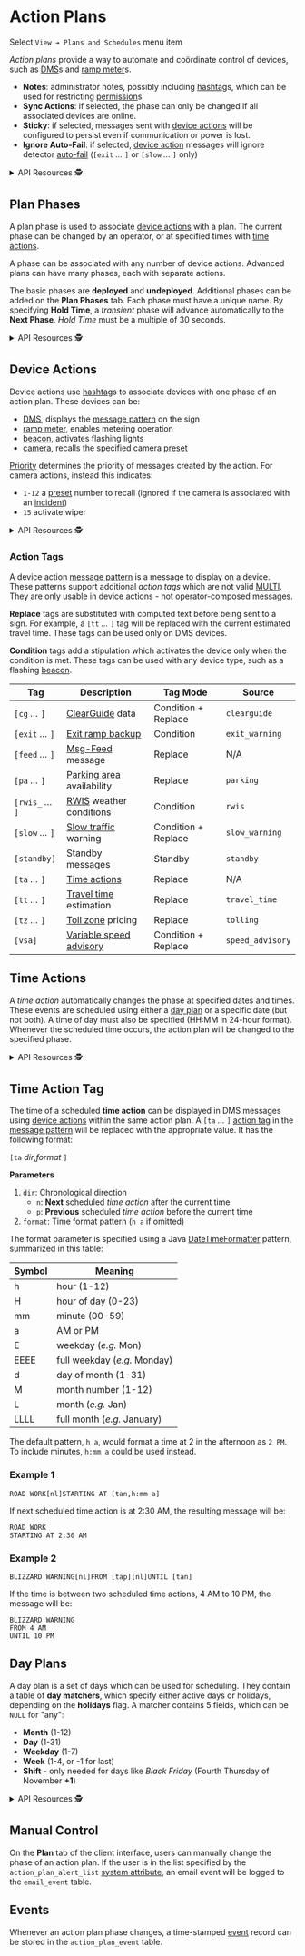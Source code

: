 # Action Plans

Select `View ➔ Plans and Schedules` menu item

*Action plans* provide a way to automate and coördinate control of devices, such
as [DMS]s and [ramp meter]s.

- **Notes**: administrator notes, possibly including [hashtag]s, which can be
  used for restricting [permission]s
- **Sync Actions**: if selected, the phase can only be changed if all associated
  devices are online.
- **Sticky**: if selected, messages sent with [device actions](#device-actions)
  will be configured to persist even if communication or power is lost.
- **Ignore Auto-Fail**: if selected, [device action](#device-actions) messages
  will ignore detector [auto-fail] (`[exit` *…* `]` or `[slow` *…* `]` only)

<details>
<summary>API Resources 🕵️ </summary>

* `iris/api/action_plan` (primary)
* `iris/api/action_plan/{name}`

| Access       | Primary       | Secondary     |
|--------------|---------------|---------------|
| 👁️  View      | name          |               |
| 👉 Operate   |               | phase         |
| 💡 Manage    | notes, active | sync\_actions, sticky, ignore\_auto\_fail, default\_phase |

</details>

## Plan Phases

A plan phase is used to associate [device actions](#device-actions) with a plan.
The current phase can be changed by an operator, or at specified times with
[time actions](#time-actions).

A phase can be associated with any number of device actions.  Advanced
plans can have many phases, each with separate actions.

The basic phases are **deployed** and **undeployed**.  Additional phases can be
added on the **Plan Phases** tab.  Each phase must have a unique name.
By specifying **Hold Time**, a *transient* phase will advance automatically to
the **Next Phase**.  *Hold Time* must be a multiple of 30 seconds.

<details>
<summary>API Resources 🕵️ </summary>

* `iris/api/plan_phase` (primary)
* `iris/api/plan_phase/{name}`

| Access       | Primary                 |
|--------------|-------------------------|
| 👁️  View      | name                    |
| 🔧 Configure | hold\_time, next\_phase |

</details>

## Device Actions

Device actions use [hashtag]s to associate devices with one phase of an action
plan.  These devices can be:
 - [DMS], displays the [message pattern] on the sign
 - [ramp meter], enables metering operation
 - [beacon], activates flashing lights
 - [camera], recalls the specified camera [preset]

[Priority] determines the priority of messages created by the action.  For
camera actions, instead this indicates:
* `1-12` a [preset] number to recall (ignored if the camera is associated
  with an [incident])
* `15` activate wiper

<details>
<summary>API Resources 🕵️ </summary>

* `iris/api/device_action` (primary)
* `iris/api/device_action/{name}`

| Access       | Primary            | Secondary                          |
|--------------|--------------------|------------------------------------|
| 👁️  View      | name, action\_plan |                                    |
| 💡 Manage    | hashtag            | phase, msg\_priority, msg\_pattern |

</details>

### Action Tags

A device action [message pattern] is a message to display on a device.  These
patterns support additional *action tags* which are not valid [MULTI].  They
are only usable in device actions - not operator-composed messages.

**Replace** tags are substituted with computed text before being sent to a
sign.  For example, a `[tt` *…* `]` tag will be replaced with the current
estimated travel time.  These tags can be used only on DMS devices.

**Condition** tags add a stipulation which activates the device only when the
condition is met.  These tags can be used with any device type, such as a
flashing [beacon].

Tag              | Description                      | Tag Mode            | Source
-----------------|----------------------------------|---------------------|-------------
`[cg` *…* `]`    | [ClearGuide] data                | Condition + Replace | `clearguide`
`[exit` *…* `]`  | [Exit ramp backup]               | Condition           | `exit_warning`
`[feed` *…* `]`  | [Msg-Feed] message               | Replace             | N/A
`[pa` *…* `]`    | [Parking area] availability      | Replace             | `parking`
`[rwis_` *…* `]` | [RWIS] weather conditions        | Condition           | `rwis`
`[slow` *…* `]`  | [Slow traffic] warning           | Condition + Replace | `slow_warning`
`[standby]`      | Standby messages                 | Standby             | `standby`
`[ta` *…* `]`    | [Time actions](#time-action-tag) | Replace             | N/A
`[tt` *…* `]`    | [Travel time] estimation         | Replace             | `travel_time`
`[tz` *…* `]`    | [Toll zone] pricing              | Replace             | `tolling`
`[vsa]`          | [Variable speed advisory]        | Condition + Replace | `speed_advisory`

## Time Actions

A *time action* automatically changes the phase at specified dates and times.
These events are scheduled using either a [day plan](#day-plans) or a specific
date (but not both).  A time of day must also be specified (HH:MM in 24-hour
format).  Whenever the scheduled time occurs, the action plan will be changed to
the specified phase.

<details>
<summary>API Resources 🕵️ </summary>

* `iris/api/time_action` (primary)
* `iris/api/time_action/{name}`

| Access       | Primary            | Secondary                             |
|--------------|--------------------|---------------------------------------|
| 👁️  View      | name, action\_plan | day\_plan, sched\_date, time\_of\_day |
| 💡 Manage    |                    | phase                                 |

</details>

## Time Action Tag

The time of a scheduled **time action** can be displayed in DMS messages using
[device actions](#device-actions) within the same action plan.  A `[ta` *…* `]`
[action tag](#action-tags) in the [message pattern] will be replaced with the
appropriate value.  It has the following format:

`[ta` *dir*,*format* `]`

**Parameters**

1. `dir`: Chronological direction
   - `n`: **Next** scheduled *time action* after the current time
   - `p`: **Previous** scheduled *time action* before the current time
2. `format`: Time format pattern (`h a` if omitted)

The format parameter is specified using a Java [DateTimeFormatter] pattern,
summarized in this table:

Symbol | Meaning
-------|------------
h      | hour (1-12)
H      | hour of day (0-23)
mm     | minute (00-59)
a      | AM or PM
E      | weekday (*e.g.* Mon)
EEEE   | full weekday (*e.g.* Monday)
d      | day of month (1-31)
M      | month number (1-12)
L      | month (*e.g.* Jan)
LLLL   | full month (*e.g.* January)

The default pattern, `h a`, would format a time at 2 in the afternoon as `2 PM`.
To include minutes, `h:mm a` could be used instead.

### Example 1

```
ROAD WORK[nl]STARTING AT [tan,h:mm a]
```

If next scheduled time action is at 2:30 AM, the resulting message will be:

```
ROAD WORK
STARTING AT 2:30 AM
```

### Example 2

```
BLIZZARD WARNING[nl]FROM [tap][nl]UNTIL [tan]
```

If the time is between two scheduled time actions, 4 AM to 10 PM, the message
will be:

```
BLIZZARD WARNING
FROM 4 AM
UNTIL 10 PM
```

## Day Plans

A day plan is a set of days which can be used for scheduling.  They contain
a table of **day matchers**, which specify either active days or holidays,
depending on the **holidays** flag.  A matcher contains 5 fields, which can
be `NULL` for "any":

- **Month** (1-12)
- **Day** (1-31)
- **Weekday** (1-7)
- **Week** (1-4, or -1 for last)
- **Shift** - only needed for days like *Black Friday*
  (Fourth Thursday of November **+1**)

<details>
<summary>API Resources 🕵️ </summary>

* `iris/api/day_plan` (primary)
* `iris/api/day_plan/{name}`

| Access       | Primary        |
|--------------|----------------|
| 👁️  View      | name, holidays |

* `iris/api/day_matcher` (primary)
* `iris/api/day_matcher/{name}`

| Access       | Primary                                           |
|--------------|---------------------------------------------------|
| 👁️  View      | name, day\_plan, month, day, weekday, week, shift |

</details>

## Manual Control

On the **Plan** tab of the client interface, users can manually change the phase
of an action plan.  If the user is in the list specified by the
`action_plan_alert_list` [system attribute], an email event will be logged
to the `email_event` table.

## Events

Whenever an action plan phase changes, a time-stamped [event] record can be
stored in the `action_plan_event` table.


[auto-fail]: vehicle_detection.html#auto-fail
[beacon]: beacons.html
[camera]: cameras.html
[ClearGuide]: clearguide.html
[DateTimeFormatter]: https://docs.oracle.com/javase/8/docs/api/java/time/format/DateTimeFormatter.html
[DMS]: dms.html
[event]: events.html
[exit ramp backup]: exit_backup.html
[hashtag]: hashtags.html
[incident]: incidents.html
[message pattern]: message_patterns.html
[priority]: sign_message.html#message-priority
[Msg-Feed]: protocols.html#msg-feed
[MULTI]: multi.html
[Parking area]: parking_areas.html
[permission]: permissions.html
[preset]: cameras.html#presets
[ramp meter]: ramp_meters.html
[rwis]: rwis.html
[Slow traffic]: slow_warning.html
[Variable speed advisory]: vsa.html
[Toll zone]: tolling.html
[Travel time]: travel_time.html
[system attribute]: system_attributes.html

